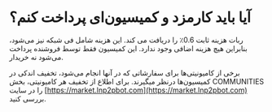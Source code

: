 # آیا باید کارمزد و کمیسیون‌ای پرداخت کنم؟

ربات هزینه ثابت 0.6٪ را دریافت می کند. این هزینه شامل فی شبکه نیز می‌شود، بنابراین هیچ هزینه اضافی وجود ندارد. این کمیسیون فقط توسط فروشنده پرداخت می‌شود نه خریدار.

برخی از کامیونیتی‌ها برای سفارشاتی که در آنها انجام می‌شود، تخفیف اندکی در کمیسیون‌ها درنظر میگیرند. برای اطلاع از تخفیف هر کامیونیتی، بخش COMMUNITIES را در سایت [https://market.lnp2pbot.com](https://market.lnp2pbot.com) بررسی کنید.
